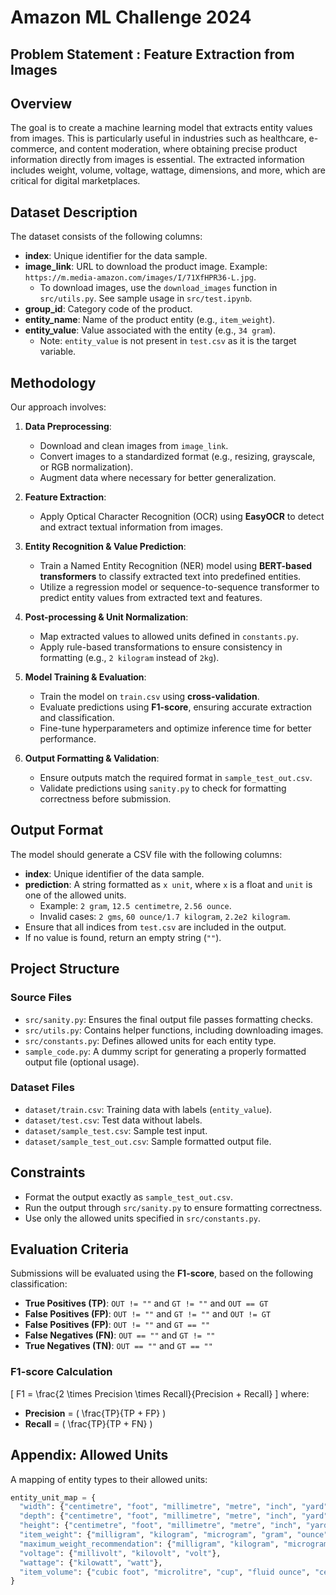 # Amazon ML Challenge 2024
## Problem Statement : Feature Extraction from Images

## Overview
The goal is to create a machine learning model that extracts entity values from images. This is particularly useful in industries such as healthcare, e-commerce, and content moderation, where obtaining precise product information directly from images is essential. The extracted information includes weight, volume, voltage, wattage, dimensions, and more, which are critical for digital marketplaces.

## Dataset Description
The dataset consists of the following columns:
- **index**: Unique identifier for the data sample.
- **image_link**: URL to download the product image. Example: `https://m.media-amazon.com/images/I/71XfHPR36-L.jpg`.
  - To download images, use the `download_images` function in `src/utils.py`. See sample usage in `src/test.ipynb`.
- **group_id**: Category code of the product.
- **entity_name**: Name of the product entity (e.g., `item_weight`).
- **entity_value**: Value associated with the entity (e.g., `34 gram`).
  - Note: `entity_value` is not present in `test.csv` as it is the target variable.

## Methodology
Our approach involves:
1. **Data Preprocessing**:
   - Download and clean images from `image_link`.
   - Convert images to a standardized format (e.g., resizing, grayscale, or RGB normalization).
   - Augment data where necessary for better generalization.

2. **Feature Extraction**:
   - Apply Optical Character Recognition (OCR) using **EasyOCR** to detect and extract textual information from images.

3. **Entity Recognition & Value Prediction**:
   - Train a Named Entity Recognition (NER) model using **BERT-based transformers** to classify extracted text into predefined entities.
   - Utilize a regression model or sequence-to-sequence transformer to predict entity values from extracted text and features.

4. **Post-processing & Unit Normalization**:
   - Map extracted values to allowed units defined in `constants.py`.
   - Apply rule-based transformations to ensure consistency in formatting (e.g., `2 kilogram` instead of `2kg`).

5. **Model Training & Evaluation**:
   - Train the model on `train.csv` using **cross-validation**.
   - Evaluate predictions using **F1-score**, ensuring accurate extraction and classification.
   - Fine-tune hyperparameters and optimize inference time for better performance.

6. **Output Formatting & Validation**:
   - Ensure outputs match the required format in `sample_test_out.csv`.
   - Validate predictions using `sanity.py` to check for formatting correctness before submission.

## Output Format
The model should generate a CSV file with the following columns:
- **index**: Unique identifier of the data sample.
- **prediction**: A string formatted as `x unit`, where `x` is a float and `unit` is one of the allowed units.
  - Example: `2 gram`, `12.5 centimetre`, `2.56 ounce`.
  - Invalid cases: `2 gms`, `60 ounce/1.7 kilogram`, `2.2e2 kilogram`.
- Ensure that all indices from `test.csv` are included in the output.
- If no value is found, return an empty string (`""`).

## Project Structure
### Source Files
- `src/sanity.py`: Ensures the final output file passes formatting checks. 
- `src/utils.py`: Contains helper functions, including downloading images.
- `src/constants.py`: Defines allowed units for each entity type.
- `sample_code.py`: A dummy script for generating a properly formatted output file (optional usage).

### Dataset Files
- `dataset/train.csv`: Training data with labels (`entity_value`).
- `dataset/test.csv`: Test data without labels.
- `dataset/sample_test.csv`: Sample test input.
- `dataset/sample_test_out.csv`: Sample formatted output file.

## Constraints
- Format the output exactly as `sample_test_out.csv`.
- Run the output through `src/sanity.py` to ensure formatting correctness.
- Use only the allowed units specified in `src/constants.py`.

## Evaluation Criteria
Submissions will be evaluated using the **F1-score**, based on the following classification:
- **True Positives (TP)**: `OUT != ""` and `GT != ""` and `OUT == GT`
- **False Positives (FP)**: `OUT != ""` and `GT != ""` and `OUT != GT`
- **False Positives (FP)**: `OUT != ""` and `GT == ""`
- **False Negatives (FN)**: `OUT == ""` and `GT != ""`
- **True Negatives (TN)**: `OUT == ""` and `GT == ""`

### F1-score Calculation
\[ F1 = \frac{2 \times Precision \times Recall}{Precision + Recall} \]
where:
- **Precision** = \( \frac{TP}{TP + FP} \)
- **Recall** = \( \frac{TP}{TP + FN} \)

## Appendix: Allowed Units
A mapping of entity types to their allowed units:
```python
entity_unit_map = {
  "width": {"centimetre", "foot", "millimetre", "metre", "inch", "yard"},
  "depth": {"centimetre", "foot", "millimetre", "metre", "inch", "yard"},
  "height": {"centimetre", "foot", "millimetre", "metre", "inch", "yard"},
  "item_weight": {"milligram", "kilogram", "microgram", "gram", "ounce", "ton", "pound"},
  "maximum_weight_recommendation": {"milligram", "kilogram", "microgram", "gram", "ounce", "ton", "pound"},
  "voltage": {"millivolt", "kilovolt", "volt"},
  "wattage": {"kilowatt", "watt"},
  "item_volume": {"cubic foot", "microlitre", "cup", "fluid ounce", "centilitre", "imperial gallon", "pint", "decilitre", "litre", "millilitre", "quart", "cubic inch", "gallon"}
}
```

